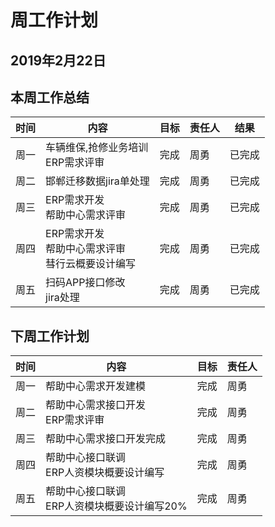 # 周工作计划

## 2019年2月22日

## 本周工作总结

| 时间   | 内容            | 目标   | 责任人  | 结果   |
| ---- | ------------- | ---- | ---- | ---- |
| 周一   | 车辆维保,抢修业务培训<br>ERP需求评审      | 完成   | 周勇   | 已完成  |
| 周二   | 邯郸迁移数据jira单处理     | 完成   | 周勇   | 已完成  |
| 周三   | ERP需求开发<br>帮助中心需求评审   | 完成   | 周勇   | 已完成  |
| 周四   | ERP需求开发<br>帮助中心需求评审<br>彗行云概要设计编写          | 完成   | 周勇   | 已完成  |
| 周五   | 扫码APP接口修改<br>jira处理      | 完成   | 周勇   | 已完成  |

## 下周工作计划

| 时间 | 内容                                 | 目标 | 责任人 |
| ---- | ------------------------------------ | ---- | ------ |
| 周一 | 帮助中心需求开发建模 | 完成 | 周勇   |
| 周二 | 帮助中心需求接口开发<br>ERP需求评审              | 完成 | 周勇   |
| 周三 | 帮助中心需求接口开发完成                         | 完成 | 周勇   |
| 周四 | 帮助中心接口联调<br>ERP人资模块概要设计编写                     | 完成 | 周勇   |
| 周五 | 帮助中心接口联调<br>ERP人资模块概要设计编写20%                     | 完成 | 周勇   |

